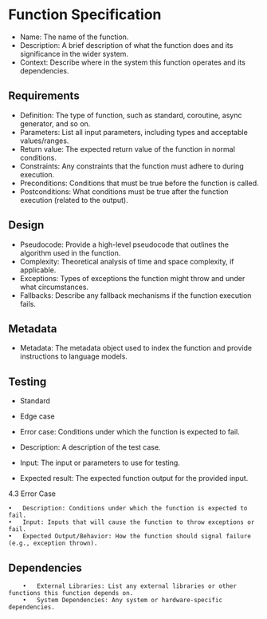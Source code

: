 # Function Specification

- Name: The name of the function.
- Description: A brief description of what the function does and its significance in the wider system.
- Context: Describe where in the system this function operates and its dependencies.

## Requirements

- Definition: The type of function, such as standard, coroutine, async generator, and so on.
- Parameters: List all input parameters, including types and acceptable values/ranges.
- Return value: The expected return value of the function in normal conditions.
- Constraints: Any constraints that the function must adhere to during execution.
- Preconditions: Conditions that must be true before the function is called.
- Postconditions: What conditions must be true after the function execution (related to the output).

## Design

- Pseudocode: Provide a high-level pseudocode that outlines the algorithm used in the function.
- Complexity: Theoretical analysis of time and space complexity, if applicable.
- Exceptions: Types of exceptions the function might throw and under what circumstances.
- Fallbacks: Describe any fallback mechanisms if the function execution fails.

## Metadata

- Metadata: The metadata object used to index the function and provide instructions to language models.

## Testing

- Standard
- Edge case
- Error case: Conditions under which the function is expected to fail.

- Description: A description of the test case.
- Input: The input or parameters to use for testing.
- Expected result: The expected function output for the provided input.



4.3 Error Case

	•	Description: Conditions under which the function is expected to fail.
	•	Input: Inputs that will cause the function to throw exceptions or fail.
	•	Expected Output/Behavior: How the function should signal failure (e.g., exception thrown).

##	Dependencies

		•	External Libraries: List any external libraries or other functions this function depends on.
		•	System Dependencies: Any system or hardware-specific dependencies.
